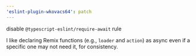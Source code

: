 ```yaml
---
'eslint-plugin-wkovacs64': patch
---
```


disable `@typescript-eslint/require-await` rule

I like declaring Remix functions (e.g., `loader` and `action`) as async even if a specific one may not need it, for consistency.
